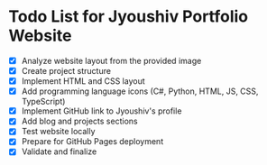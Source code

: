 # Todo List for Jyoushiv Portfolio Website

- [x] Analyze website layout from the provided image
- [x] Create project structure
- [x] Implement HTML and CSS layout
- [x] Add programming language icons (C#, Python, HTML, JS, CSS, TypeScript)
- [x] Implement GitHub link to Jyoushiv's profile
- [x] Add blog and projects sections
- [x] Test website locally
- [x] Prepare for GitHub Pages deployment
- [x] Validate and finalize
